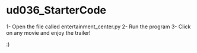 # ud036_StarterCode

1- Open the file called entertainment_center.py
2- Run the program
3- Click on any movie and enjoy the trailer!

:)
